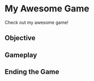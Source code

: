 My Awesome Game
===============

Check out my awesome game! 


Objective
---------



Gameplay
--------



Ending the Game
---------------

